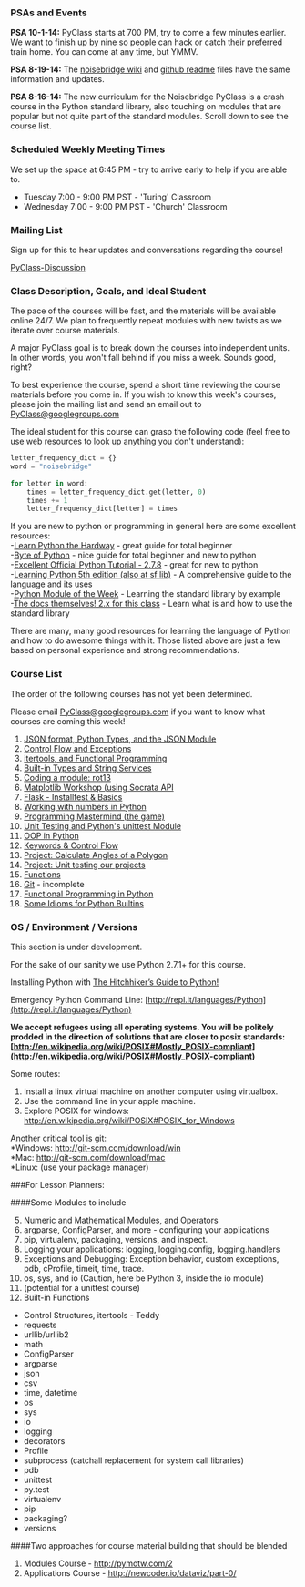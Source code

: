 
### PSAs and Events

**PSA 10-1-14:** PyClass starts at 700 PM, try to come a few minutes earlier. We want to finish up by nine so people can hack or catch their preferred train home.  You can come at any time, but YMMV.

**PSA 8-19-14:** The [noisebridge wiki](https://noisebridge.net/wiki/PyClass) and [github readme](https://github.com/PyClass/PyClass-lesson-plans) files have the same information and updates.

**PSA 8-16-14:** The new curriculum for the Noisebridge PyClass is a crash course in the Python standard library, also touching on modules that are popular but not quite part of the standard modules. Scroll down to see the course list.

### Scheduled Weekly Meeting Times

We set up the space at 6:45 PM - try to arrive early to help if you are able to.

* Tuesday 7:00 - 9:00 PM PST - 'Turing' Classroom
* Wednesday 7:00 - 9:00 PM PST - 'Church' Classroom

### Mailing List

Sign up for this to hear updates and conversations regarding the course!

[PyClass-Discussion](http://groups.google.com/group/pyclass)


### Class Description, Goals, and Ideal Student

The pace of the courses will be fast, and the materials will be available online 24/7. We plan to frequently repeat modules with new twists as we iterate over course materials.

A major PyClass goal is to break down the courses into independent units. In other words, you won't fall behind if you miss a week. Sounds good, right?

To best experience the course, spend a short time reviewing the course materials before you come in. If you wish to know this week's courses, please join the mailing list and send an email out to PyClass@googlegroups.com

The ideal student for this course can grasp the following code (feel free to use web resources to look up anything you don't understand):

```python
letter_frequency_dict = {}
word = "noisebridge"
 
for letter in word:
    times = letter_frequency_dict.get(letter, 0)
    times += 1
    letter_frequency_dict[letter] = times
```

If you are new to python or programming in general here are some excellent resources:    
-[Learn Python the Hardway](http://learnpythonthehardway.org/) - great guide for total beginner    
-[Byte of Python](http://www.swaroopch.com/notes/python/) - nice guide for total beginner and new to python    
-[Excellent Official Python Tutorial - 2.7.8](https://docs.python.org/2/tutorial/) - great for new to python    
-[Learning Python 5th edition (also at sf lib)](http://shop.oreilly.com/product/0636920028154.do) - A comprehensive guide to the language and its uses    
-[Python Module of the Week](http://pymotw.com/2/) - Learning the standard library by example    
-[The docs themselves! 2.x for this class](https://www.python.org/doc/) - Learn what is and how to use the standard library

There are many, many good resources for learning the language of Python and how to do awesome things with it.
Those listed above are just a few based on personal experience and strong recommendations.  

### Course List


The order of the following courses has not yet been determined.  

Please email PyClass@googlegroups.com if you want to know what courses are coming this week!

1. [JSON format, Python Types, and the JSON Module](https://github.com/PyClass/PyClass-lesson-plans/blob/master/1_json_module.md)    
2. [Control Flow and Exceptions](https://github.com/PyClass/PyClass-lesson-plans/blob/master/5_control_statements.md)     
3. [itertools, and Functional Programming](https://github.com/PyClass/PyClass-lesson-plans/blob/master/3_functional_and_control.md)    
4. [Built-in Types and String Services](https://github.com/PyClass/PyClass-lesson-plans/blob/master/4_builtintypes_stringservices.md)    
5. [Coding a module: rot13](https://github.com/PyClass/PyClass-lesson-plans/blob/master/10_rot13.md) 
6. [Matplotlib Workshop (using Socrata API](https://github.com/PyClass/PyClass-lesson-plans/blob/master/6_socrata_matplotlib_workshop.md)
7. [Flask - Installfest & Basics](https://github.com/PyClass/PyClass-lesson-plans/blob/master/11_server_side_dev_flask.md)
8. [Working with numbers in Python](https://github.com/PyClass/PyClass-lesson-plans/blob/master/9_numbers.md) 
9. [Programming Mastermind (the game)](https://github.com/PyClass/PyClass-lesson-plans/blob/master/13_games.md)
10. [Unit Testing and Python's unittest Module](https://github.com/PyClass/PyClass-lesson-plans/blob/master/14_unittest.md)
11. [OOP in Python](https://github.com/PyClass/PyClass-lesson-plans/blob/master/15_classy_OOP.md)
12. [Keywords & Control Flow](https://github.com/PyClass/PyClass-lesson-plans/blob/master/16_keywords_and_control_flow.md)
13. [Project: Calculate Angles of a Polygon](https://github.com/PyClass/PyClass-lesson-plans/blob/master/17_polygon_abstraction.md)
14. [Project: Unit testing our projects](https://github.com/PyClass/PyClass-lesson-plans/blob/master/18_unittesting_more.md)
15. [Functions](https://github.com/PyClass/PyClass-lesson-plans/blob/master/12_functions.md)
16. [Git](https://github.com/PyClass/PyClass-lesson-plans/blob/master/2_git_module.md) - incomplete
17. [Functional Programming in Python](https://github.com/PyClass/PyClass-lesson-plans/blob/master/3_functional_and_control.md)
18. [Some Idioms for Python Builtins](https://github.com/PyClass/PyClass-lesson-plans/blob/master/7_built-ins_and_idioms.md)





###  OS / Environment / Versions

This section is under development.

For the sake of our sanity we use Python 2.7.1+ for this course.

Installing Python with [The Hitchhiker’s Guide to Python!](http://docs.python-guide.org/en/latest/)

Emergency Python Command Line: [http://repl.it/languages/Python](http://repl.it/languages/Python)


**We accept refugees using all operating systems. You will be politely prodded in the direction of solutions that are closer to posix standards: [http://en.wikipedia.org/wiki/POSIX#Mostly_POSIX-compliant](http://en.wikipedia.org/wiki/POSIX#Mostly_POSIX-compliant)**


Some routes:    
1. Install a linux virtual machine on another computer using virtualbox.    
2. Use the command line in your apple machine.    
3. Explore POSIX for windows: http://en.wikipedia.org/wiki/POSIX#POSIX_for_Windows    
    

Another critical tool is git:    
*Windows: http://git-scm.com/download/win    
*Mac: http://git-scm.com/download/mac    
*Linux: (use your package manager)    



###For Lesson Planners:

####Some Modules to include


5. Numeric and Mathematical Modules, and Operators    
6. argparse, ConfigParser, and more - configuring your applications    
7. pip, virtualenv, packaging, versions, and inspect.    
8. Logging your applications: logging, logging.config, logging.handlers    
9. Exceptions and Debugging: Exception behavior, custom exceptions, pdb, cProfile, timeit, time, trace.    
10. os, sys, and io (Caution, here be Python 3, inside the io module)    
11. (potential for a unittest course)    
12. Built-in Functions    


* Control Structures, itertools - Teddy    
* requests    
* urllib/urllib2    
* math    
* ConfigParser    
* argparse    
* json    
* csv    
* time, datetime    
* os    
* sys    
* io    
* logging    
* decorators    
* Profile    
* subprocess (catchall replacement for system call libraries)    
* pdb    
* unittest    
* py.test    
* virtualenv    
* pip    
* packaging?    
* versions    



####Two approaches for course material building that should be blended

1. Modules Course - http://pymotw.com/2
2. Applications Course - http://newcoder.io/dataviz/part-0/
